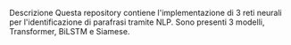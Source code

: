 Descrizione
Questa repository contiene l'implementazione di 3 reti neurali per l'identificazione di parafrasi tramite NLP.
Sono presenti 3 modelli, Transformer, BiLSTM e Siamese.

